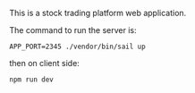 This is a stock trading platform web application.

The command to run the server is:

`APP_PORT=2345 ./vendor/bin/sail up`

then on client side:

`npm run dev`
